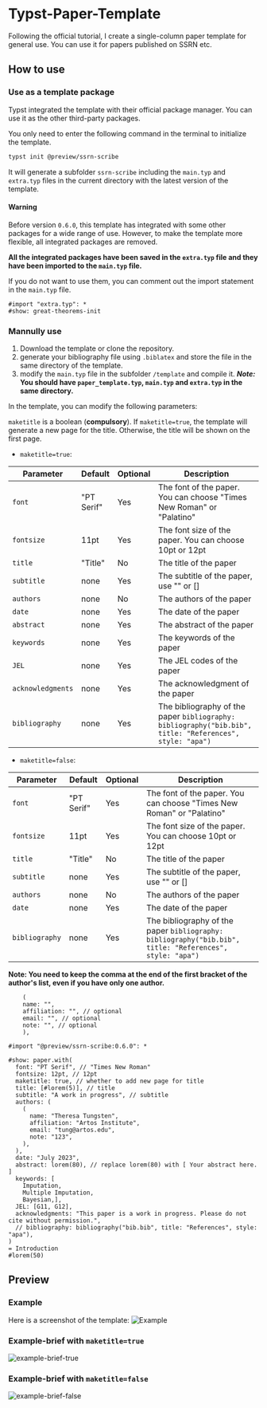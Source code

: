 # Typst-Paper-Template

Following the official tutorial, I create a single-column paper template for general use. You can use it for papers published on SSRN etc.

## How to use

### Use as a template package

Typst integrated the template with their official package manager. You can use it as the other third-party packages.

You only need to enter the following command in the terminal to initialize the template.

```bash
typst init @preview/ssrn-scribe
```

It will generate a subfolder `ssrn-scribe` including the `main.typ` and `extra.typ` files in the current directory with the latest version of the template.

#### Warning

Before version `0.6.0`, this template has integrated with some other packages for a wide range of use. However, to make the template more flexible, all integrated packages are removed.

**All the integrated packages have been saved in the `extra.typ` file and they have been imported to the `main.typ` file.**

If you do not want to use them, you can comment out the import statement in the `main.typ` file.

```typst
#import "extra.typ": *
#show: great-theorems-init
```

### Mannully use

1. Download the template or clone the repository.
2. generate your bibliography file using `.biblatex` and store the file in the same directory of the template.
3. modify the `main.typ` file in the subfolder `/template` and compile it.
   ***Note:* You should have `paper_template.typ`, `main.typ` and `extra.typ` in the same directory.**

In the template, you can modify the following parameters:

`maketitle` is a boolean (**compulsory**). If `maketitle=true`, the template will generate a new page for the title. Otherwise, the title will be shown on the first page.

- `maketitle=true`:

| Parameter           | Default    | Optional | Description                                                                                                |
| ------------------- | ---------- | -------- | ---------------------------------------------------------------------------------------------------------- |
| `font`            | "PT Serif" | Yes      | The font of the paper. You can choose "Times New Roman" or "Palatino"                                      |
| `fontsize`        | 11pt       | Yes      | The font size of the paper. You can choose 10pt or 12pt                                                    |
| `title`           | "Title"    | No       | The title of the paper                                                                                     |
| `subtitle`        | none       | Yes      | The subtitle of the paper, use "" or []                                                                    |
| `authors`         | none       | No       | The authors of the paper                                                                                   |
| `date`            | none       | Yes      | The date of the paper                                                                                      |
| `abstract`        | none       | Yes      | The abstract of the paper                                                                                  |
| `keywords`        | none       | Yes      | The keywords of the paper                                                                                  |
| `JEL`             | none       | Yes      | The JEL codes of the paper                                                                                 |
| `acknowledgments` | none       | Yes      | The acknowledgment of the paper                                                                            |
| `bibliography`    | none       | Yes      | The bibliography of the paper ``bibliography: bibliography("bib.bib", title: "References", style: "apa")`` |

- `maketitle=false`:

| Parameter        | Default    | Optional | Description                                                                                                |
| ---------------- | ---------- | -------- | ---------------------------------------------------------------------------------------------------------- |
| `font`         | "PT Serif" | Yes      | The font of the paper. You can choose "Times New Roman" or "Palatino"                                      |
| `fontsize`     | 11pt       | Yes      | The font size of the paper. You can choose 10pt or 12pt                                                    |
| `title`        | "Title"    | No       | The title of the paper                                                                                     |
| `subtitle`     | none       | Yes      | The subtitle of the paper, use "" or []                                                                    |
| `authors`      | none       | No       | The authors of the paper                                                                                   |
| `date`         | none       | Yes      | The date of the paper                                                                                      |
| `bibliography` | none       | Yes      | The bibliography of the paper ``bibliography: bibliography("bib.bib", title: "References", style: "apa")`` |

**Note: You need to keep the comma at the end of the first bracket of the author's list, even if you have only one author.**

```typst
    (
    name: "",
    affiliation: "", // optional
    email: "", // optional
    note: "", // optional
    ),
```

```typst
#import "@preview/ssrn-scribe:0.6.0": *

#show: paper.with(
  font: "PT Serif", // "Times New Roman"
  fontsize: 12pt, // 12pt
  maketitle: true, // whether to add new page for title
  title: [#lorem(5)], // title 
  subtitle: "A work in progress", // subtitle
  authors: (
    (
      name: "Theresa Tungsten",
      affiliation: "Artos Institute",
      email: "tung@artos.edu",
      note: "123",
    ),
  ),
  date: "July 2023",
  abstract: lorem(80), // replace lorem(80) with [ Your abstract here. ]
  keywords: [
    Imputation,
    Multiple Imputation,
    Bayesian,],
  JEL: [G11, G12],
  acknowledgments: "This paper is a work in progress. Please do not cite without permission.", 
  // bibliography: bibliography("bib.bib", title: "References", style: "apa"),
)
= Introduction
#lorem(50)

```

## Preview

### Example

Here is a screenshot of the template:
![Example](https://minioapi.pjx.ac.cn/img1/2024/03/63ce084e2a43bc2e7e31bd79315a0fb5.png)

### Example-brief with `maketitle=true`

![example-brief-true](https://minioapi.pjx.ac.cn/img1/2024/06/8d203bd7f2fbf20b39b33334f0ee4a36.png)

### Example-brief with `maketitle=false`

![example-brief-false](https://minioapi.pjx.ac.cn/img1/2024/06/83dd5821409031ce0a2c2a15e014cc60.png)
